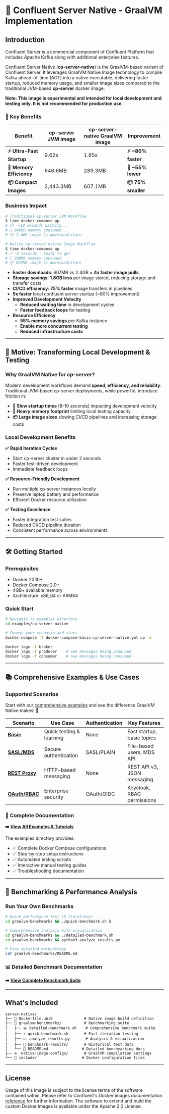 # 🚀 Confluent Server Native - GraalVM Implementation

## Introduction

Confluent Server is a commercial component of Confluent Platform that includes Apache Kafka along with additional enterprise features.

Confluent Server Native (**cp-server-native**) is the GraalVM-based variant of Confluent Server. It leverages GraalVM Native Image technology to compile Kafka ahead-of-time (AOT) into a native executable, delivering faster startup, reduced memory usage, and smaller image sizes compared to the traditional JVM-based **cp-server** docker image.

**Note: This image is experimental and intended for local development and testing only. It is not recommended for production use.**

### 🎯 Key Benefits

| Benefit | cp-server JVM image | cp-server-native GraalVM image | Improvement |
|--------|-----|--------|-------------|
| **⚡ Ultra-Fast Startup** | 9.62s | 1.85s | **⚡ ~80% faster** |
| **💾 Memory Efficiency** | 646.6MB | 289.3MB | **💾 ~55% lower** |
| **📦 Compact Images** | 2,443.3MB | 607.1MB | **📦 75% smaller** |

### **Business Impact**

```bash
# Traditional cp-server JVM Workflow
$ time docker-compose up
# ⏱️  ~10 seconds waiting...
# 💾 646MB memory consumed
# 📦 2.4GB image to download/store

# Native cp-server-native Image Workflow  
$ time docker-compose up
# ⚡ ~2 seconds - ready to go!
# 💾 289MB memory consumed  
# 📦 607MB image to download/store
```

- **Faster downloads**: 607MB vs 2.4GB = **4x faster image pulls**
- **Storage savings**: **1.8GB less** per image stored, reducing storage and transfer costs
- **CI/CD efficiency**: **75% faster** image transfers in pipelines
- **5x faster** local confluent server startup (~80% improvement)
- **Improved Development Velocity**
    - **Reduced waiting time** in development cycles  
    - **Faster feedback loops** for testing
- **Resource Efficiency**
    - **55% memory savings** per Kafka instance
    - **Enable more concurrent testing**
    - **Reduced infrastructure costs**



---

## 🎯 Motive: Transforming Local Development & Testing

### **Why GraalVM Native for cp-server?**

Modern development workflows demand **speed, efficiency, and reliability**. Traditional JVM-based cp-server deployments, while powerful, introduce friction in:

- **🐌 Slow startup times** (8-10 seconds) impacting development velocity
- **🐘 Heavy memory footprint** limiting local testing capacity
- **📦 Large image sizes** slowing CI/CD pipelines and increasing storage costs

### **Local Development Benefits**

**✅ Rapid Iteration Cycles**
- Start cp-server cluster in under 2 seconds
- Faster test-driven development
- Immediate feedback loops

**✅ Resource-Friendly Development**
- Run multiple cp-server instances locally
- Preserve laptop battery and performance
- Efficient Docker resource utilization

**✅ Testing Excellence**
- Faster integration test suites
- Reduced CI/CD pipeline duration
- Consistent performance across environments

---

## 🛠️ Getting Started

### **Prerequisites**
- Docker 20.10+
- Docker Compose 2.0+
- 4GB+ available memory
- Architecture: x86_64 or ARM64

### **Quick Start**
```bash
# Navigate to examples directory
cd examples/cp-server-native

# Choose your scenario and start
docker-compose -f docker-compose-basic-cp-server-native.yml up -d

docker logs -f broker
docker logs -f producer    # See messages being produced
docker logs -f consumer    # See messages being consumed
```

---

## 📚 Comprehensive Examples & Use Cases

### **Supported Scenarios** 

Start with our [comprehensive examples](../examples/cp-server-native/README.md) and see the difference GraalVM Native makes! 🚀

| Scenario | Use Case | Authentication | Key Features |
|----------|----------|---------------|--------------|
| **[Basic](../examples/cp-server-native/README-basic.md)** | Quick testing & learning | None | Fast startup, basic topics |
| **[SASL/MDS](../examples/cp-server-native/README-mds.md)** | Secure authentication | SASL/PLAIN | File-based users, MDS API |
| **[REST Proxy](../examples/cp-server-native/README-erp.md)** | HTTP-based messaging | None | REST API v3, JSON messaging |
| **[OAuth/RBAC](../examples/cp-server-native/README-oauth.md)** | Enterprise security | OAuth/OIDC | Keycloak, RBAC permissions |

### **📖 Complete Documentation**

**➡️ [View All Examples & Tutorials](../examples/cp-server-native/README.md)**

The examples directory provides:
- ✅ Complete Docker Compose configurations
- ✅ Step-by-step setup instructions  
- ✅ Automated testing scripts
- ✅ Interactive manual testing guides
- ✅ Troubleshooting documentation

---

## 🔬 Benchmarking & Performance Analysis

### **Run Your Own Benchmarks**

```bash
# Quick performance test (5 iterations)
cd graalvm-benchmarks && ./quick-benchmark.sh 5

# Comprehensive analysis with visualization  
cd graalvm-benchmarks && ./detailed-benchmark.sh
cd graalvm-benchmarks && python3 analyze_results.py

# View detailed methodology
cat graalvm-benchmarks/README.md
```

### **📊 Detailed Benchmark Documentation**

**➡️ [View Complete Benchmark Suite](graalvm-benchmarks/README.md)**

---

## **What's Included**

```
server-native/
├── 🐳 Dockerfile.ubi9              # Native image build definition
├── 📁 graalvm-benchmarks/          # Benchmarking suite
│   ├── 📊 detailed-benchmark.sh    # Comprehensive benchmark suite  
│   ├── ⚡ quick-benchmark.sh       # Fast iteration testing
│   ├── 📈 analyze_results.py       # Analysis & visualization
│   ├── 📁 benchmark-results/       # Historical test data
│   └── 📖 README.md               # Detailed benchmarking docs
├── ⚙️  native-image-configs/       # GraalVM compilation settings
└── 📁 include/                    # Docker configuration files
```

---

## License

Usage of this image is subject to the license terms of the software contained within. Please refer to Confluent's Docker images documentation [reference](https://docs.confluent.io/platform/current/installation/docker/image-reference.html) for further information. The software to extend and build the custom Docker images is available under the Apache 2.0 License.
